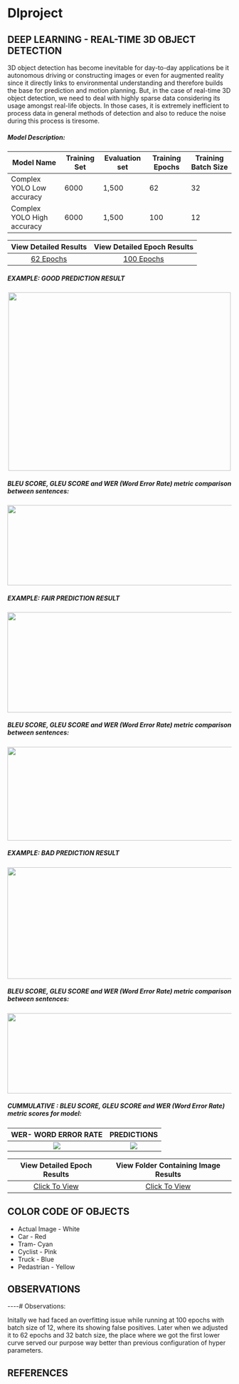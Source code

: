 # Dlproject


## DEEP LEARNING - REAL-TIME 3D OBJECT DETECTION
3D object detection has become inevitable for day-to-day applications be it autonomous driving or constructing images or even for augmented reality since it directly links to environmental understanding and therefore builds the base for prediction and motion planning. But, in the case of real-time 3D object detection, we need to deal with highly sparse data considering its usage amongst real-life objects. In those cases, it is extremely inefficient to process data in general methods of detection and also to reduce the noise during this process is tiresome.

##### Model Description:

| Model Name          | Training Set             | Evaluation set |Training Epochs|Training Batch Size|
|-------------------- | -------------------------|----------------|---------------|-------------------|        
| Complex YOLO Low accuracy        |      6000                | 1,500          | 62            | 32                |
| Complex YOLO High accuracy       |      6000                | 1,500          | 100           | 12                |

View Detailed Results     |  View Detailed Epoch Results
:-------------------------:|:-------------------------:
[62 Epochs](https://github.com/Dhuldhoyavarun/Dlproject/blob/main/results/loss_vs_epoch.png)  |  [100 Epochs](https://github.com/Dhuldhoyavarun/Dlproject/blob/main/results/loss%20vs%20epoch%202.png)


##### EXAMPLE: GOOD PREDICTION RESULT
 <p align="center">
  <img height="400" width="500" src="https://github.com/HemanthTejaY/Image-Captioning-A-Comparative-Study/blob/main/Attention%2BResNet%20Results/good/good2.png">
</p>

##### BLEU SCORE, GLEU SCORE and WER (Word Error Rate) metric comparison between sentences:
 <p align="center">
  <img width="1040" height="180" src="https://github.com/HemanthTejaY/Image-Captioning-A-Comparative-Study/blob/main/Attention%2BResNet%20Results/good/print-goodres.png">
</p>

##### EXAMPLE: FAIR PREDICTION RESULT
 <p align="center">
  <img height="225" width="630" src="https://github.com/HemanthTejaY/Image-Captioning-A-Comparative-Study/blob/main/Attention%2BResNet%20Results/fair/fair2.png">
</p>

##### BLEU SCORE, GLEU SCORE and WER (Word Error Rate) metric comparison between sentences:
 <p align="center">
  <img width="950" height="210" src="https://github.com/HemanthTejaY/Image-Captioning-A-Comparative-Study/blob/main/Attention%2BResNet%20Results/fair/fair3-final.png">
</p>

##### EXAMPLE: BAD PREDICTION RESULT
 <p align="center">
  <img height="250" width="700" src="https://github.com/HemanthTejaY/Image-Captioning-A-Comparative-Study/blob/main/Attention%2BResNet%20Results/bad/bad1.png">
</p>

##### BLEU SCORE, GLEU SCORE and WER (Word Error Rate) metric comparison between sentences:
 <p align="center">
  <img width="900" height="180" src="https://github.com/HemanthTejaY/Image-Captioning-A-Comparative-Study/blob/main/Attention%2BResNet%20Results/bad/badRes-final.png">
</p>

##### CUMMULATIVE : BLEU SCORE, GLEU SCORE and WER (Word Error Rate) metric scores for model:

WER- WORD ERROR RATE       |  PREDICTIONS
:-------------------------:|:-------------------------:
![](https://github.com/HemanthTejaY/Image-Captioning-A-Comparative-Study/blob/main/Images/final2.png)  |  ![](https://github.com/HemanthTejaY/Image-Captioning-A-Comparative-Study/blob/main/Images/predictions2.png)

View Detailed Epoch Results     |  View Folder Containing Image Results
:-------------------------:|:-------------------------:
[Click To View](https://github.com/HemanthTejaY/Image-Captioning-A-Comparative-Study/blob/main/Attention%20Results/attention-model2/epochs/attention-model-3.pdf)  |  [Click To View](https://github.com/HemanthTejaY/Image-Captioning-A-Comparative-Study/tree/main/Attention%20Results/attention-model2)


## COLOR CODE OF OBJECTS

* Actual Image - White
* Car - Red
* Tram- Cyan
* Cyclist - Pink
* Truck - Blue
* Pedastrian - Yellow

## OBSERVATIONS
----# Observations:

Initally we had faced an overfitting issue while running at 100 epochs with batch size of 12, where its showing false positives. Later when we adjusted it to 62 epochs and 32 batch size, the place where we got the first lower curve served our purpose way better than previous configuration of hyper parameters. 




## REFERENCES


